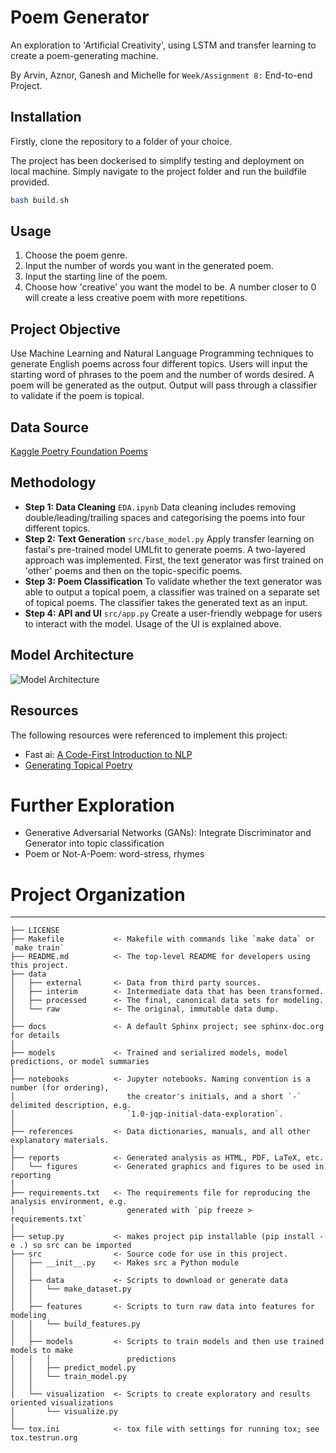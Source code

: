 # Poem Generator
An exploration to 'Artificial Creativity', using LSTM and transfer learning to create a poem-generating machine. 

By Arvin, Aznor, Ganesh and Michelle for `Week/Assignment 8:` End-to-end Project.


## Installation
Firstly, clone the repository to a folder of your choice. 

The project has been dockerised to simplify testing and deployment on local machine. 
Simply navigate to the project folder and run the buildfile provided.

```bash
bash build.sh
```

## Usage
1. Choose the poem genre.
2. Input the number of words you want in the generated poem.
3. Input the starting line of the poem.
4. Choose how 'creative' you want the model to be. 
A number closer to 0 will create a less creative poem with more repetitions. 

## Project Objective
Use Machine Learning and Natural Language Programming techniques to generate English poems across four different topics. Users will input the starting word of phrases to the poem and the number of words desired. A poem will be generated as the output. Output will pass through a classifier to validate if the poem is topical. 

## Data Source
[Kaggle Poetry Foundation Poems](https://www.kaggle.com/tgdivy/poetry-foundation-poems/version/1)

## Methodology
- __Step 1: Data Cleaning__ `EDA.ipynb`
Data cleaning includes removing double/leading/trailing spaces and categorising the poems into four different topics.
-  __Step 2: Text Generation__ `src/base_model.py`
Apply transfer learning on fastai's pre-trained model UMLfit to generate poems. A two-layered approach was implemented. First, the text generator was first trained on 'other' poems and then on the topic-specific poems.
- __Step 3: Poem Classification__
To validate whether the text generator was able to output a topical poem, a classifier was trained on a separate set of topical poems. The classifier takes the generated text as an input.
- __Step 4: API and UI__ `src/app.py`
Create a user-friendly webpage for users to interact with the model. Usage of the UI is explained above.

## Model Architecture
![Model Architecture](http://gitlab.int.aisingapore.org/aiap/aiap4/team1-project/blob/team1_michelle/Architecture_diagram.PNG)

## Resources 
The following resources were referenced to implement this project:
- Fast ai: [A Code-First Introduction to NLP](https://www.youtube.com/watch?v=PNNHaQUQqW8&list=PLtmWHNX-gukKocXQOkQjuVxglSDYWsSh9&index=8)
- [Generating Topical Poetry](https://www.isi.edu/natural-language/mt/generating-topical-poetry.pdf)

# Further Exploration
- Generative Adversarial Networks (GANs): Integrate Discriminator and Generator into topic classification
- Poem or Not-A-Poem: word-stress, rhymes

# Project Organization
------------

    ├── LICENSE
    ├── Makefile           <- Makefile with commands like `make data` or `make train`
    ├── README.md          <- The top-level README for developers using this project.
    ├── data
    │   ├── external       <- Data from third party sources.
    │   ├── interim        <- Intermediate data that has been transformed.
    │   ├── processed      <- The final, canonical data sets for modeling.
    │   └── raw            <- The original, immutable data dump.
    │
    ├── docs               <- A default Sphinx project; see sphinx-doc.org for details
    │
    ├── models             <- Trained and serialized models, model predictions, or model summaries
    │
    ├── notebooks          <- Jupyter notebooks. Naming convention is a number (for ordering),
    │                         the creator's initials, and a short `-` delimited description, e.g.
    │                         `1.0-jqp-initial-data-exploration`.
    │
    ├── references         <- Data dictionaries, manuals, and all other explanatory materials.
    │
    ├── reports            <- Generated analysis as HTML, PDF, LaTeX, etc.
    │   └── figures        <- Generated graphics and figures to be used in reporting
    │
    ├── requirements.txt   <- The requirements file for reproducing the analysis environment, e.g.
    │                         generated with `pip freeze > requirements.txt`
    │
    ├── setup.py           <- makes project pip installable (pip install -e .) so src can be imported
    ├── src                <- Source code for use in this project.
    │   ├── __init__.py    <- Makes src a Python module
    │   │
    │   ├── data           <- Scripts to download or generate data
    │   │   └── make_dataset.py
    │   │
    │   ├── features       <- Scripts to turn raw data into features for modeling
    │   │   └── build_features.py
    │   │
    │   ├── models         <- Scripts to train models and then use trained models to make
    │   │   │                 predictions
    │   │   ├── predict_model.py
    │   │   └── train_model.py
    │   │
    │   └── visualization  <- Scripts to create exploratory and results oriented visualizations
    │       └── visualize.py
    │
    └── tox.ini            <- tox file with settings for running tox; see tox.testrun.org
